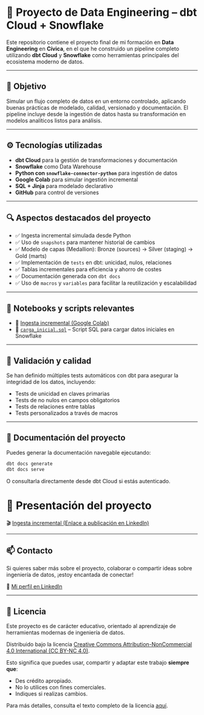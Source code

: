 # 🚀 Proyecto de Data Engineering – dbt Cloud + Snowflake

Este repositorio contiene el proyecto final de mi formación en **Data Engineering** en **Cívica**, en el que he construido un pipeline completo utilizando **dbt Cloud** y **Snowflake** como herramientas principales del ecosistema moderno de datos.

---

## 🎯 Objetivo

Simular un flujo completo de datos en un entorno controlado, aplicando buenas prácticas de modelado, calidad, versionado y documentación. El pipeline incluye desde la ingestión de datos hasta su transformación en modelos analíticos listos para análisis.

---

## ⚙️ Tecnologías utilizadas

- **dbt Cloud** para la gestión de transformaciones y documentación
- **Snowflake** como Data Warehouse
- **Python con `snowflake-connector-python`** para ingestión de datos
- **Google Colab** para simular ingestión incremental
- **SQL + Jinja** para modelado declarativo
- **GitHub** para control de versiones

---

## 🔍 Aspectos destacados del proyecto

- ✅ Ingesta incremental simulada desde Python
- ✅ Uso de `snapshots` para mantener historial de cambios
- ✅ Modelo de capas (Medallion): Bronze (sources) → Silver (staging) → Gold (marts)
- ✅ Implementación de `tests` en dbt: unicidad, nulos, relaciones
- ✅ Tablas incrementales para eficiencia y ahorro de costes
- ✅ Documentación generada con `dbt docs`
- ✅ Uso de `macros` y `variables` para facilitar la reutilización y escalabilidad

---

## 📓 Notebooks y scripts relevantes

- 📘 [Ingesta incremental (Google Colab)](https://colab.research.google.com/drive/1cu5UXXt1PmP8xRNmWCegkAhwUUG0Jexg?usp=sharing)
- 📄 [`carga_inicial.sql`](./data/carga_inicial.sql) – Script SQL para cargar datos iniciales en Snowflake

---

## 🧪 Validación y calidad

Se han definido múltiples tests automáticos con dbt para asegurar la integridad de los datos, incluyendo:
- Tests de unicidad en claves primarias
- Tests de no nulos en campos obligatorios
- Tests de relaciones entre tablas
- Tests personalizados a través de macros

---

## 🧭 Documentación del proyecto

Puedes generar la documentación navegable ejecutando:

```bash
dbt docs generate
dbt docs serve
```

O consultarla directamente desde dbt Cloud si estás autenticado.


# 🎥 Presentación del proyecto

🎬 [Ingesta incremental (Enlace a publicación en LinkedIn)](https)

---

## 📫 Contacto

Si quieres saber más sobre el proyecto, colaborar o compartir ideas sobre ingeniería de datos, ¡estoy encantada de conectar!

🔗 [Mi perfil en LinkedIn](https://www.linkedin.com/in/sarah-delgado-martin-934667142/)

---

## 📄 Licencia

Este proyecto es de carácter educativo, orientado al aprendizaje de herramientas modernas de ingeniería de datos.

Distribuido bajo la licencia [Creative Commons Attribution-NonCommercial 4.0 International (CC BY-NC 4.0)](https://creativecommons.org/licenses/by-nc/4.0/deed.es).

Esto significa que puedes usar, compartir y adaptar este trabajo **siempre que**:
- Des crédito apropiado.
- No lo utilices con fines comerciales.
- Indiques si realizas cambios.

Para más detalles, consulta el texto completo de la licencia [aquí](https://creativecommons.org/licenses/by-nc/4.0/legalcode).
